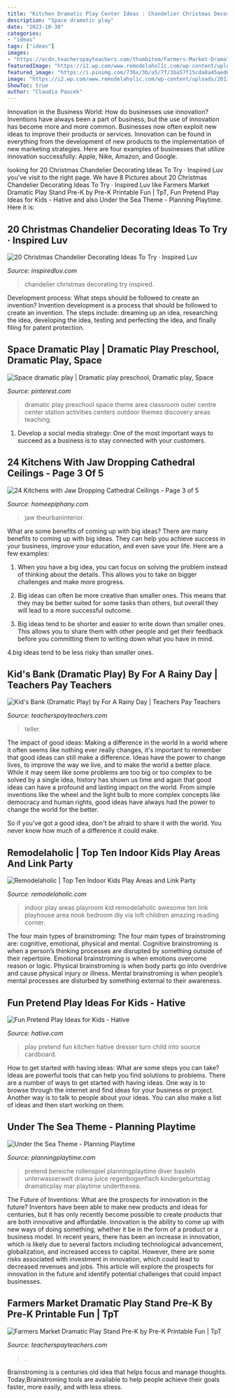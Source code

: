 ```yaml
---
title: "Kitchen Dramatic Play Center Ideas : Chandelier Christmas Decorating Try Inspired"
description: "Space dramatic play"
date: "2023-10-30"
categories:
- "ideas"
tags: ["ideas"]
images:
- "https://ecdn.teacherspayteachers.com/thumbitem/Farmers-Market-Dramatic-Play-Stand-Pre-K-4013132-1607853052/original-4013132-3.jpg"
featuredImage: "https://i2.wp.com/www.remodelaholic.com/wp-content/uploads/2013/09/awesome-indoor-play-areas-via-Remodelaholic.jpg?resize=600%2C800&amp;ssl=1"
featured_image: "https://i.pinimg.com/736x/3b/a5/7f/3ba57f15cda8a45aed6e706ed1400550--dramatic-play-centers-preschool-space-dramatic-play.jpg"
image: "https://i2.wp.com/www.remodelaholic.com/wp-content/uploads/2013/09/awesome-indoor-play-areas-via-Remodelaholic.jpg?resize=600%2C800&amp;ssl=1"
ShowToc: true
author: "Claudia Paucek"
---
```



Innovation in the Business World: How do businesses use innovation?
Inventions have always been a part of business, but the use of innovation has become more and more common. Businesses now often exploit new ideas to improve their products or services. Innovation can be found in everything from the development of new products to the implementation of new marketing strategies. Here are four examples of businesses that utilize innovation successfully: Apple, Nike, Amazon, and Google.

	

		
looking for 20 Christmas Chandelier Decorating Ideas To Try · Inspired Luv you've visit to the right page. We have 8 Pictures about 20 Christmas Chandelier Decorating Ideas To Try · Inspired Luv like Farmers Market Dramatic Play Stand Pre-K by Pre-K Printable Fun | TpT, Fun Pretend Play Ideas for Kids - Hative and also Under the Sea Theme - Planning Playtime. Here it is:
		
    
## 20 Christmas Chandelier Decorating Ideas To Try · Inspired Luv

<img loading=lazy src="http://www.inspiredluv.com/wp-content/uploads/2016/11/christmas-chandelier-idea.jpg" onerror="this.onerror=null;this.src='https://tse1.mm.bing.net/th?id=OIP.wch1J08IEBYmfacn4ltH-gHaJ4&amp;pid=15.1';" alt="20 Christmas Chandelier Decorating Ideas To Try · Inspired Luv">

_Source: inspiredluv.com_

>chandelier christmas decorating try inspired. 

	

Development process: What steps should be followed to create an invention?
Invention development is a process that should be followed to create an invention. The steps include: dreaming up an idea, researching the idea, developing the idea, testing and perfecting the idea, and finally filing for patent protection.

    
## Space Dramatic Play | Dramatic Play Preschool, Dramatic Play, Space

<img loading=lazy src="https://i.pinimg.com/736x/3b/a5/7f/3ba57f15cda8a45aed6e706ed1400550--dramatic-play-centers-preschool-space-dramatic-play.jpg" onerror="this.onerror=null;this.src='https://tse2.mm.bing.net/th?id=OIP.Q_N-eM7XiYTxXJVdrfst6gHaJ4&amp;pid=15.1';" alt="Space dramatic play | Dramatic play preschool, Dramatic play, Space">

_Source: pinterest.com_

>dramatic play preschool space theme area classroom outer centre center station activities centers outdoor themes discovery areas teaching. 

	

1. Develop a social media strategy: One of the most important ways to succeed as a business is to stay connected with your customers.

    
## 24 Kitchens With Jaw Dropping Cathedral Ceilings - Page 3 Of 5

<img loading=lazy src="https://homeepiphany.com/wp-content/uploads/2015/12/24-Kitchens-with-Jaw-Dropping-Cathedral-Ceilings-14.jpg" onerror="this.onerror=null;this.src='https://tse4.mm.bing.net/th?id=OIP.yQM1zi_zjJIZ8SE5HrBeEgHaFH&amp;pid=15.1';" alt="24 Kitchens with Jaw Dropping Cathedral Ceilings - Page 3 of 5">

_Source: homeepiphany.com_

>jaw theurbaninterior. 

	

What are some benefits of coming up with big ideas?
There are many benefits to coming up with big ideas. They can help you achieve success in your business, improve your education, and even save your life. Here are a few examples:
1. When you have a big idea, you can focus on solving the problem instead of thinking about the details. This allows you to take on bigger challenges and make more progress.

2. Big ideas can often be more creative than smaller ones. This means that they may be better suited for some tasks than others, but overall they will lead to a more successful outcome.

3. Big ideas tend to be shorter and easier to write down than smaller ones. This allows you to share them with other people and get their feedback before you committing them to writing down what you have in mind.

4.big ideas tend to be less risky than smaller ones.

    
## Kid&#039;s Bank (Dramatic Play) By For A Rainy Day | Teachers Pay Teachers

<img loading=lazy src="https://ecdn.teacherspayteachers.com/thumbitem/Kid-s-Bank-Dramatic-Play--3051552-1519630489/original-3051552-2.jpg" onerror="this.onerror=null;this.src='https://tse3.mm.bing.net/th?id=OIP.Ur3LB0lrD8Kd1w0nrvCBvgAAAA&amp;pid=15.1';" alt="Kid&#039;s Bank (Dramatic Play) by For A Rainy Day | Teachers Pay Teachers">

_Source: teacherspayteachers.com_

>teller. 

	

The impact of good ideas: Making a difference in the world
In a world where it often seems like nothing ever really changes, it's important to remember that good ideas can still make a difference. Ideas have the power to change lives, to improve the way we live, and to make the world a better place.
While it may seem like some problems are too big or too complex to be solved by a single idea, history has shown us time and again that good ideas can have a profound and lasting impact on the world. From simple inventions like the wheel and the light bulb to more complex concepts like democracy and human rights, good ideas have always had the power to change the world for the better.

So if you've got a good idea, don't be afraid to share it with the world. You never know how much of a difference it could make.

    
## Remodelaholic | Top Ten Indoor Kids Play Areas And Link Party

<img loading=lazy src="https://i2.wp.com/www.remodelaholic.com/wp-content/uploads/2013/09/awesome-indoor-play-areas-via-Remodelaholic.jpg?resize=600%2C800&amp;ssl=1" onerror="this.onerror=null;this.src='https://tse3.mm.bing.net/th?id=OIP.0dZlKEVjG1fNUQ5wMk6lTQHaJ4&amp;pid=15.1';" alt="Remodelaholic | Top Ten Indoor Kids Play Areas and Link Party">

_Source: remodelaholic.com_

>indoor play areas playroom kid remodelaholic awesome ten link playhouse area nook bedroom diy via loft children amazing reading corner. 

	

The four main types of brainstroming:
The four main types of brainstroming are: cognitive, emotional, physical and mental. Cognitive brainstroming is when a person’s thinking processes are disrupted by something outside of their repertoire. Emotional brainstroming is when emotions overcome reason or logic. Physical brainstroming is when body parts go into overdrive and cause physical injury or illness. Mental brainstroming is when people’s mental processes are disturbed by something external to their awareness.

    
## Fun Pretend Play Ideas For Kids - Hative

<img loading=lazy src="https://hative.com/wp-content/uploads/2015/03/pretend-play-ideas/9-fun-pretend-play-ideas-for-kids.jpg" onerror="this.onerror=null;this.src='https://tse2.mm.bing.net/th?id=OIP.7mZA1k-pZdG2mffWy59oIAHaMl&amp;pid=15.1';" alt="Fun Pretend Play Ideas for Kids - Hative">

_Source: hative.com_

>play pretend fun kitchen hative dresser turn child into source cardboard. 

	

How to get started with having ideas: What are some steps you can take?
Ideas are powerful tools that can help you find solutions to problems. There are a number of ways to get started with having ideas. One way is to browse through the internet and find ideas for your business or project. Another way is to talk to people about your ideas. You can also make a list of ideas and then start working on them.

    
## Under The Sea Theme - Planning Playtime

<img loading=lazy src="https://planningplaytime.com/wp-content/uploads/2018/05/Preschool-Ocean-Theme-Dramatic-Play-Centers-Fun-Pretend-Play-for-kids.jpg" onerror="this.onerror=null;this.src='https://tse3.mm.bing.net/th?id=OIP.io1OOyv7sTlS41fdQ469SQHaJ4&amp;pid=15.1';" alt="Under the Sea Theme - Planning Playtime">

_Source: planningplaytime.com_

>pretend bereiche rollenspiel planningplaytime diver basteln unterwasserwelt drama juice regenbogenfisch kindergeburtstag dramaticplay mar playtime underthesea. 

	

The Future of Inventions: What are the prospects for innovation in the future?
Inventors have been able to make new products and ideas for centuries, but it has only recently become possible to create products that are both innovative and affordable. Innovation is the ability to come up with new ways of doing something, whether it be in the form of a product or a business model. In recent years, there has been an increase in innovation, which is likely due to several factors including technological advancement, globalization, and increased access to capital. However, there are some risks associated with investment in innovation, which could lead to decreased revenues and jobs. This article will explore the prospects for innovation in the future and identify potential challenges that could impact businesses.

    
## Farmers Market Dramatic Play Stand Pre-K By Pre-K Printable Fun | TpT

<img loading=lazy src="https://ecdn.teacherspayteachers.com/thumbitem/Farmers-Market-Dramatic-Play-Stand-Pre-K-4013132-1607853052/original-4013132-3.jpg" onerror="this.onerror=null;this.src='https://tse3.mm.bing.net/th?id=OIP.USLO0S-4jFr5_ZEBkvLSTQAAAA&amp;pid=15.1';" alt="Farmers Market Dramatic Play Stand Pre-K by Pre-K Printable Fun | TpT">

_Source: teacherspayteachers.com_

>. 

	

Brainstroming is a centuries old idea that helps focus and manage thoughts. Today,Brainstroming tools are available to help people achieve their goals faster, more easily, and with less stress.

